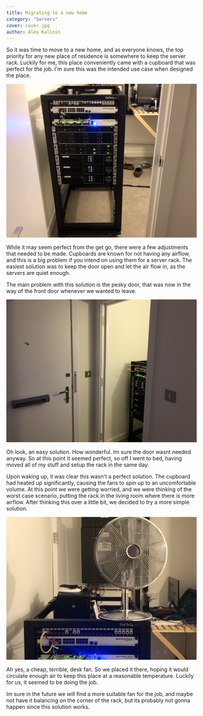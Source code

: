 ```yaml
---
title: Migrating to a new home
category: "Servers"
cover: cover.jpg
author: Alex Kalinin
---
```


So it was time to move to a new home, and as everyone knows, the top priority for any new place of residence is somewhere to keep the server rack.
Luckily for me, this place conveniently came with a cupboard that was perfect for the job. I'm sure this was the intended use case when designed the place.

![Server rack in cupboard](cover.jpg)

While it may seem perfect from the get go, there were a few adjustments that needed to be made. Cupboards are known for not having any airflow, and this is a big problem if you intend on using them for a server rack. 
The easiest solution was to keep the door open and let the air flow in, as the servers are quiet enough.

The main problem with this solution is the pesky door, that was now in the way of the front door whenever we wanted to leave.

![Removed door](door.jpg)

Oh look, an easy solution. How wonderful. Im sure the door wasnt needed anyway.
So at this point it seemed perfect, so off I went to bed, having moved all of my stuff and setup the rack in the same day.

Upon waking up, it was clear this wasn't a perfect solution. The cupboard had heated up significantly, causing the fans to spin up to an uncomfortable volume.
At this point we were getting worried, and we were thinking of the worst case scenario, putting the rack in the living room where there is more airflow.
After thinking this over a little bit, we decided to try a more simple solution.

![Fan](fan.jpg)

Ah yes, a cheap, terrible, desk fan. So we placed it there, hoping it would circulate enough air to keep this place at a reasonable temperature. Luckily for us, it seemed to be doing the job.

Im sure in the future we will find a more suitable fan for the job, and maybe not have it balancing on the corner of the rack, but its probably not gonna happen since this solution works.

